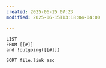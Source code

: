```yaml
---
created: 2025-06-15 07:23
modified: 2025-06-15T13:18:04-04:00

---
```

```dataview
LIST
FROM [[#]]
and !outgoing([[#]])

SORT file.link asc
```
